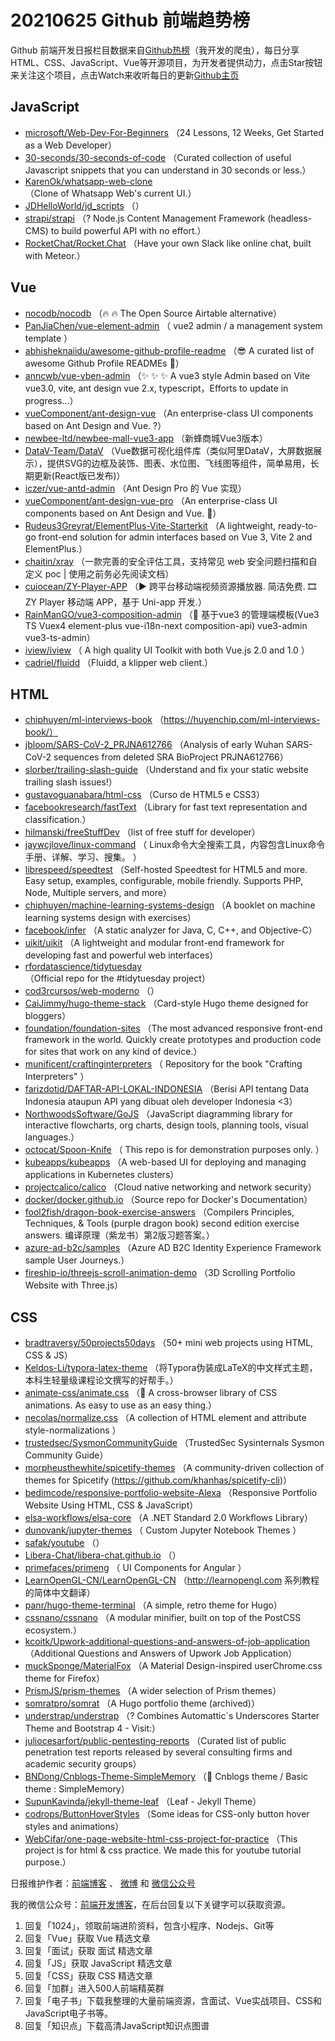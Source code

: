 # 20210625 Github 前端趋势榜

Github 前端开发日报栏目数据来自[Github热榜](http://news.caibaojian.com.cn/)（我开发的爬虫），每日分享HTML、CSS、JavaScript、Vue等开源项目，为开发者提供动力，点击Star按钮来关注这个项目，点击Watch来收听每日的更新[Github主页](https://github.com/kujian/githubTrending)
## JavaScript

* [microsoft/Web-Dev-For-Beginners](https://github.com/microsoft/Web-Dev-For-Beginners) （24 Lessons, 12 Weeks, Get Started as a Web Developer）
* [30-seconds/30-seconds-of-code](https://github.com/30-seconds/30-seconds-of-code) （Curated collection of useful Javascript snippets that you can understand in 30 seconds or less.）
* [KarenOk/whatsapp-web-clone](https://github.com/KarenOk/whatsapp-web-clone) （Clone of Whatsapp Web's current UI.）
* [JDHelloWorld/jd_scripts](https://github.com/JDHelloWorld/jd_scripts) （）
* [strapi/strapi](https://github.com/strapi/strapi) （? Node.js Content Management Framework (headless-CMS) to build powerful API with no effort.）
* [RocketChat/Rocket.Chat](https://github.com/RocketChat/Rocket.Chat) （Have your own Slack like online chat, built with Meteor.）

## Vue

* [nocodb/nocodb](https://github.com/nocodb/nocodb) （&#x1f525; &#x1f525; The Open Source Airtable alternative）
* [PanJiaChen/vue-element-admin](https://github.com/PanJiaChen/vue-element-admin) （
        vue2 admin / a management system template
      ）
* [abhisheknaiidu/awesome-github-profile-readme](https://github.com/abhisheknaiidu/awesome-github-profile-readme) （&#x1f60e; A curated list of awesome Github Profile READMEs &#x1f4dd;）
* [anncwb/vue-vben-admin](https://github.com/anncwb/vue-vben-admin) （&#x2728; &#x2728; &#x2728; A vue3 style Admin based on Vite vue3.0, vite, ant design vue 2.x, typescript，Efforts to update in progress...）
* [vueComponent/ant-design-vue](https://github.com/vueComponent/ant-design-vue) （An enterprise-class UI components based on Ant Design and Vue. ?）
* [newbee-ltd/newbee-mall-vue3-app](https://github.com/newbee-ltd/newbee-mall-vue3-app) （新蜂商城Vue3版本）
* [DataV-Team/DataV](https://github.com/DataV-Team/DataV) （Vue数据可视化组件库（类似阿里DataV，大屏数据展示），提供SVG的边框及装饰、图表、水位图、飞线图等组件，简单易用，长期更新(React版已发布)）
* [iczer/vue-antd-admin](https://github.com/iczer/vue-antd-admin) （Ant Design Pro 的 Vue 实现）
* [vueComponent/ant-design-vue-pro](https://github.com/vueComponent/ant-design-vue-pro) （An enterprise-class UI components based on Ant Design and Vue. &#x1f41c;）
* [Rudeus3Greyrat/ElementPlus-Vite-Starterkit](https://github.com/Rudeus3Greyrat/ElementPlus-Vite-Starterkit) （A lightweight, ready-to-go front-end solution for admin interfaces based on Vue 3, Vite 2 and ElementPlus.）
* [chaitin/xray](https://github.com/chaitin/xray) （一款完善的安全评估工具，支持常见 web 安全问题扫描和自定义 poc | 使用之前务必先阅读文档）
* [cuiocean/ZY-Player-APP](https://github.com/cuiocean/ZY-Player-APP) （&#x25b6;&#xfe0f; 跨平台移动端视频资源播放器. 简洁免费. &#x1f39e; ZY Player 移动端 APP，基于 Uni-app 开发.）
* [RainManGO/vue3-composition-admin](https://github.com/RainManGO/vue3-composition-admin) （&#x1f389; 基于vue3 的管理端模板(Vue3 TS Vuex4 element-plus vue-i18n-next composition-api) vue3-admin vue3-ts-admin）
* [iview/iview](https://github.com/iview/iview) （
        A high quality UI Toolkit with both Vue.js 2.0 and 1.0
      ）
* [cadriel/fluidd](https://github.com/cadriel/fluidd) （Fluidd, a klipper web client.）

## HTML

* [chiphuyen/ml-interviews-book](https://github.com/chiphuyen/ml-interviews-book) （https://huyenchip.com/ml-interviews-book/）
* [jbloom/SARS-CoV-2_PRJNA612766](https://github.com/jbloom/SARS-CoV-2_PRJNA612766) （Analysis of early Wuhan SARS-CoV-2 sequences from deleted SRA BioProject PRJNA612766）
* [slorber/trailing-slash-guide](https://github.com/slorber/trailing-slash-guide) （Understand and fix your static website trailing slash issues!）
* [gustavoguanabara/html-css](https://github.com/gustavoguanabara/html-css) （Curso de HTML5 e CSS3）
* [facebookresearch/fastText](https://github.com/facebookresearch/fastText) （Library for fast text representation and classification.）
* [hilmanski/freeStuffDev](https://github.com/hilmanski/freeStuffDev) （list of free stuff for developer）
* [jaywcjlove/linux-command](https://github.com/jaywcjlove/linux-command) （
        Linux命令大全搜索工具，内容包含Linux命令手册、详解、学习、搜集。
      ）
* [librespeed/speedtest](https://github.com/librespeed/speedtest) （Self-hosted Speedtest for HTML5 and more. Easy setup, examples, configurable, mobile friendly. Supports PHP, Node, Multiple servers, and more）
* [chiphuyen/machine-learning-systems-design](https://github.com/chiphuyen/machine-learning-systems-design) （A booklet on machine learning systems design with exercises）
* [facebook/infer](https://github.com/facebook/infer) （A static analyzer for Java, C, C++, and Objective-C）
* [uikit/uikit](https://github.com/uikit/uikit) （A lightweight and modular front-end framework for developing fast and powerful web interfaces）
* [rfordatascience/tidytuesday](https://github.com/rfordatascience/tidytuesday) （Official repo for the #tidytuesday project）
* [cod3rcursos/web-moderno](https://github.com/cod3rcursos/web-moderno) （）
* [CaiJimmy/hugo-theme-stack](https://github.com/CaiJimmy/hugo-theme-stack) （Card-style Hugo theme designed for bloggers）
* [foundation/foundation-sites](https://github.com/foundation/foundation-sites) （The most advanced responsive front-end framework in the world. Quickly create prototypes and production code for sites that work on any kind of device.）
* [munificent/craftinginterpreters](https://github.com/munificent/craftinginterpreters) （
        Repository for the book "Crafting Interpreters"
      ）
* [farizdotid/DAFTAR-API-LOKAL-INDONESIA](https://github.com/farizdotid/DAFTAR-API-LOKAL-INDONESIA) （Berisi API tentang Data Indonesia ataupun API yang dibuat oleh developer Indonesia &lt;3）
* [NorthwoodsSoftware/GoJS](https://github.com/NorthwoodsSoftware/GoJS) （JavaScript diagramming library for interactive flowcharts, org charts, design tools, planning tools, visual languages.）
* [octocat/Spoon-Knife](https://github.com/octocat/Spoon-Knife) （
        This repo is for demonstration purposes only.
      ）
* [kubeapps/kubeapps](https://github.com/kubeapps/kubeapps) （A web-based UI for deploying and managing applications in Kubernetes clusters）
* [projectcalico/calico](https://github.com/projectcalico/calico) （Cloud native networking and network security）
* [docker/docker.github.io](https://github.com/docker/docker.github.io) （Source repo for Docker's Documentation）
* [fool2fish/dragon-book-exercise-answers](https://github.com/fool2fish/dragon-book-exercise-answers) （Compilers Principles, Techniques, &amp; Tools (purple dragon book) second edition exercise answers. 编译原理（紫龙书）第2版习题答案。）
* [azure-ad-b2c/samples](https://github.com/azure-ad-b2c/samples) （Azure AD B2C Identity Experience Framework sample User Journeys.）
* [fireship-io/threejs-scroll-animation-demo](https://github.com/fireship-io/threejs-scroll-animation-demo) （3D Scrolling Portfolio Website with Three.js）

## CSS

* [bradtraversy/50projects50days](https://github.com/bradtraversy/50projects50days) （50+ mini web projects using HTML, CSS &amp; JS）
* [Keldos-Li/typora-latex-theme](https://github.com/Keldos-Li/typora-latex-theme) （将Typora伪装成LaTeX的中文样式主题，本科生轻量级课程论文撰写的好帮手。）
* [animate-css/animate.css](https://github.com/animate-css/animate.css) （&#x1f37f; A cross-browser library of CSS animations. As easy to use as an easy thing.）
* [necolas/normalize.css](https://github.com/necolas/normalize.css) （A collection of HTML element and attribute style-normalizations
      ）
* [trustedsec/SysmonCommunityGuide](https://github.com/trustedsec/SysmonCommunityGuide) （TrustedSec Sysinternals Sysmon Community Guide）
* [morpheusthewhite/spicetify-themes](https://github.com/morpheusthewhite/spicetify-themes) （A community-driven collection of themes for Spicetify (https://github.com/khanhas/spicetify-cli)）
* [bedimcode/responsive-portfolio-website-Alexa](https://github.com/bedimcode/responsive-portfolio-website-Alexa) （Responsive Portfolio Website Using HTML, CSS &amp; JavaScript）
* [elsa-workflows/elsa-core](https://github.com/elsa-workflows/elsa-core) （A .NET Standard 2.0 Workflows Library）
* [dunovank/jupyter-themes](https://github.com/dunovank/jupyter-themes) （
        Custom Jupyter Notebook Themes
      ）
* [safak/youtube](https://github.com/safak/youtube) （）
* [Libera-Chat/libera-chat.github.io](https://github.com/Libera-Chat/libera-chat.github.io) （）
* [primefaces/primeng](https://github.com/primefaces/primeng) （
        UI Components for Angular
      ）
* [LearnOpenGL-CN/LearnOpenGL-CN](https://github.com/LearnOpenGL-CN/LearnOpenGL-CN) （<a href="http://learnopengl.com" rel="nofollow">http://learnopengl.com</a> 系列教程的简体中文翻译）
* [panr/hugo-theme-terminal](https://github.com/panr/hugo-theme-terminal) （A simple, retro theme for Hugo）
* [cssnano/cssnano](https://github.com/cssnano/cssnano) （A modular minifier, built on top of the PostCSS ecosystem.）
* [kcoitk/Upwork-additional-questions-and-answers-of-job-application](https://github.com/kcoitk/Upwork-additional-questions-and-answers-of-job-application) （Additional Questions and Answers of Upwork Job Application）
* [muckSponge/MaterialFox](https://github.com/muckSponge/MaterialFox) （A Material Design-inspired userChrome.css theme for Firefox）
* [PrismJS/prism-themes](https://github.com/PrismJS/prism-themes) （A wider selection of Prism themes）
* [somratpro/somrat](https://github.com/somratpro/somrat) （A Hugo portfolio theme (archived)）
* [understrap/understrap](https://github.com/understrap/understrap) （? Combines Automattic´s Underscores Starter Theme and Bootstrap 4 - Visit:）
* [juliocesarfort/public-pentesting-reports](https://github.com/juliocesarfort/public-pentesting-reports) （Curated list of public penetration test reports released by several consulting firms and academic security groups）
* [BNDong/Cnblogs-Theme-SimpleMemory](https://github.com/BNDong/Cnblogs-Theme-SimpleMemory) （&#x1f36d; Cnblogs theme / Basic theme : SimpleMemory）
* [SupunKavinda/jekyll-theme-leaf](https://github.com/SupunKavinda/jekyll-theme-leaf) （Leaf - Jekyll Theme）
* [codrops/ButtonHoverStyles](https://github.com/codrops/ButtonHoverStyles) （Some ideas for CSS-only button hover styles and animations）
* [WebCifar/one-page-website-html-css-project-for-practice](https://github.com/WebCifar/one-page-website-html-css-project-for-practice) （This project is for html &amp; css practice. We made this for youtube tutorial purpose.）


日报维护作者：[前端博客](http://caibaojian.com.cn/) 、 [微博](http://weibo.com/kujian) 和 [微信公众号](https://open.weixin.qq.com/qr/code?username=caibaojian_com)

我的微信公众号：[前端开发博客](https://open.weixin.qq.com/qr/code?username=caibaojian_com)，在后台回复以下关键字可以获取资源。

1. 回复「1024」，领取前端进阶资料，包含小程序、Nodejs、Git等
2. 回复「Vue」获取 Vue 精选文章
3. 回复「面试」获取 面试 精选文章
4. 回复「JS」获取 JavaScript 精选文章
5. 回复「CSS」获取 CSS 精选文章
6. 回复「加群」进入500人前端精英群
7. 回复「电子书」下载我整理的大量前端资源，含面试、Vue实战项目、CSS和JavaScript电子书等。
8. 回复「知识点」下载高清JavaScript知识点图谱